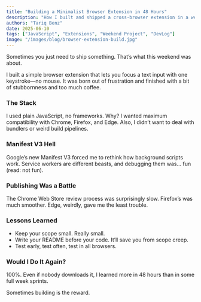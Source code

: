 ```yaml
---
title: "Building a Minimalist Browser Extension in 48 Hours"
description: "How I built and shipped a cross-browser extension in a weekend—with lessons learned and regrets included."
authors: "Tariq Benz"
date: 2025-06-10
tags: ["JavaScript", "Extensions", "Weekend Project", "DevLog"]
image: "/images/blog/browser-extension-build.jpg"
---
```


Sometimes you just need to ship something. That’s what this weekend was about.

I built a simple browser extension that lets you focus a text input with one keystroke—no mouse. It was born out of frustration and finished with a bit of stubbornness and too much coffee.

### The Stack

I used plain JavaScript, no frameworks. Why? I wanted maximum compatibility with Chrome, Firefox, and Edge. Also, I didn’t want to deal with bundlers or weird build pipelines.

### Manifest V3 Hell

Google’s new Manifest V3 forced me to rethink how background scripts work. Service workers are different beasts, and debugging them was... fun (read: not fun).

### Publishing Was a Battle

The Chrome Web Store review process was surprisingly slow. Firefox’s was much smoother. Edge, weirdly, gave me the least trouble.

### Lessons Learned

- Keep your scope small. Really small.
- Write your README before your code. It’ll save you from scope creep.
- Test early, test often, test in all browsers.

### Would I Do It Again?

100%. Even if nobody downloads it, I learned more in 48 hours than in some full week sprints.

Sometimes building is the reward.
